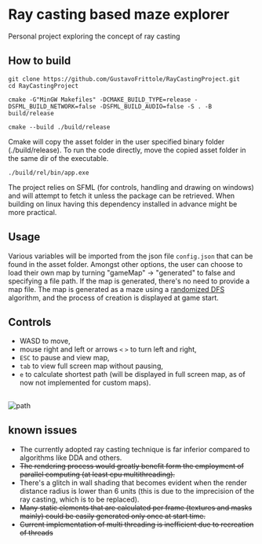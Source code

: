 
# Ray casting based maze explorer
Personal project exploring the concept of ray casting
## How to build
```
git clone https://github.com/GustavoFrittole/RayCastingProject.git
cd RayCastingProject
```
```
cmake -G"MinGW Makefiles" -DCMAKE_BUILD_TYPE=release -DSFML_BUILD_NETWORK=false -DSFML_BUILD_AUDIO=false -S . -B build/release
```
```
cmake --build ./build/release
```
Cmake will copy the asset folder in the user specified binary folder (./build/release). To run the code directly, move the copied asset folder in the same dir of the executable.
```
./build/rel/bin/app.exe
```
The project relies on SFML (for controls, handling and drawing on windows) and will attempt to fetch it unless the package can be retrieved. When building on linux having this dependency installed in advance might be more practical.
## Usage
Various variables will be imported from the json file `config.json` that can be found in the asset folder. Amongst other options, the user can choose to load their own map by turning "gameMap" -> "generated" to false and specifying a file path. If the map is generated, there's no need to provide a map file.
The map is generated as a maze using a [randomized DFS](https://en.wikipedia.org/wiki/Maze_generation_algorithm#Randomized_depth-first_search) algorithm,
and the process of creation is displayed at game start.
## Controls
- WASD to move,
- mouse right and left or arrows `<` `>` to turn left and right,
- `ESC` to pause and view map, 
- `tab` to view full screen map without pausing,
- `e` to calculate shortest path (will be displayed in full screen map, as of now not implemented for custom maps).
## 
![path](https://github.com/user-attachments/assets/f1382797-0022-4488-bfb5-c3c704b4340b)

## known issues
 - The currently adopted ray casting technique is far inferior compared to algorithms like DDA and others.
 - ~~The rendering process would greatly benefit form the employment of parallel computing (at least cpu multithreading).~~
 - There's a glitch in wall shading that becomes evident when the render distance radius is lower than 6 units (this is due to the imprecision of the ray casting, which is to be replaced).
 - ~~Many static elements that are calculated per frame (textures and masks mainly) could be easily generated only once at start time.~~
 - ~~Current implementation of multi threading is inefficient due to recreation of threads~~


